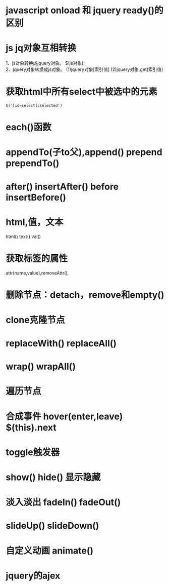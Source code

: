 # javascript onload 和 jquery ready()的区别

# js jq对象互相转换
1、js对象转换成jquery对象。 $(js对象);\
2、jquery对象转换成js对象。 (1)jquery对象[索引值] (2)jquery对象.get(索引值)

# 获取html中所有select中被选中的元素
``$('[id=select]:selected')``

# each()函数

# appendTo(子to父),append() prepend prependTo()

# after() insertAfter() before insertBefore()

# html,值，文本
html() text() val()

# 获取标签的属性
attr(name,value),removeAttr(),

# 删除节点：detach，remove和empty()

# clone克隆节点

# replaceWith() replaceAll()

# wrap() wrapAll()

# 遍历节点

# 合成事件 hover(enter,leave) $(this).next

# toggle触发器

# show() hide() 显示隐藏

# 淡入淡出 fadeIn() fadeOut()

# slideUp() slideDown()

# 自定义动画 animate()

# jquery的ajex




